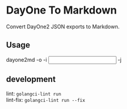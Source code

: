 # DayOne To Markdown

Convert DayOne2 JSON exports to Markdown.

## Usage
dayone2md -o <OUTPUT FOLDER> -i <INPUT FILE> -j <JOURNAL NAME>


## development


lint: `golangci-lint run`   
lint-fix: `golangci-lint run --fix`